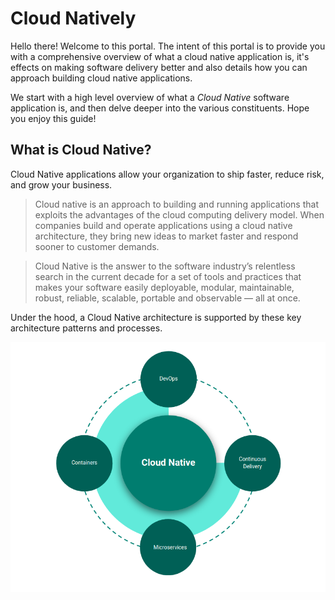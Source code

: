 # Cloud Natively

Hello there! Welcome to this portal. The intent of this portal is to provide you with a comprehensive overview of what a cloud native application is, it's effects on making software delivery better and also details how you can approach building cloud native applications.

We start with a high level overview of what a _Cloud Native_ software application is, and then delve deeper into the various constituents. Hope you enjoy this guide!

## What is Cloud Native?

Cloud Native applications allow your organization to ship faster, reduce risk, and grow your business.

> Cloud native is an approach to building and running applications that exploits the advantages of the cloud computing delivery model. When companies build and operate applications using a cloud native architecture, they bring new ideas to market faster and respond sooner to customer demands.

> Cloud Native is the answer to the software industry’s relentless search in the current decade for a set of tools and practices that makes your software easily deployable, modular, maintainable, robust, reliable, scalable, portable and observable — all at once.

Under the hood, a Cloud Native architecture is supported by these key architecture patterns and processes.

![Cloud Native Components](./images/cloud_native_composition.png)

